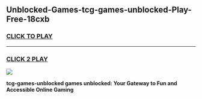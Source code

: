 
## Unblocked-Games-tcg-games-unblocked-Play-Free-18cxb
<h3>
<a href="https://premium76.site?title=tcg-games-unblocked&ref=18A1">CLICK TO PLAY</a></h3>
<hr>

<h3>
<a href="https://premium76.site?title=tcg-games-unblocked&ref=18A1">CLICK 2 PLAY</a>
  
</h3>

<a href="https://premium76.site?title=tcg-games-unblocked&ref=18A1"><img src="https://clearcache.store/games.png"></a>


**tcg-games-unblocked games unblocked: Your Gateway to Fun and Accessible Online Gaming**
